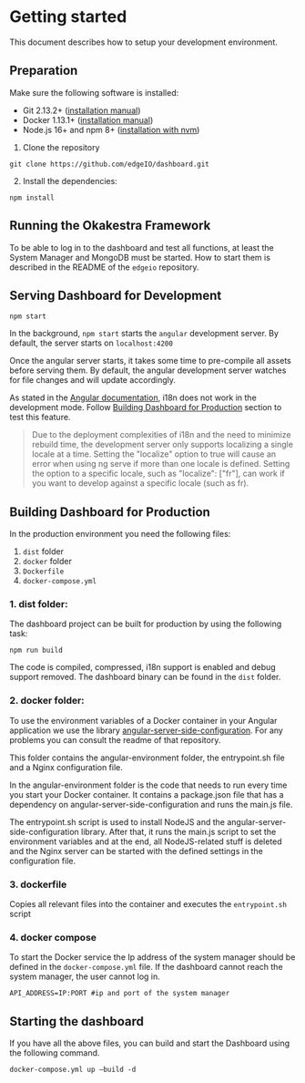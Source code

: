 # Getting started

This document describes how to setup your development environment.

## Preparation

Make sure the following software is installed:

* Git 2.13.2+ ([installation manual](https://git-scm.com/downloads))
* Docker 1.13.1+ ([installation manual](https://docs.docker.com/engine/installation/linux/docker-ce/ubuntu/))
* Node.js 16+ and npm 8+ ([installation with nvm](https://github.com/creationix/nvm#usage))

1) Clone the repository
```shell
git clone https://github.com/edgeIO/dashboard.git
```

2) Install the dependencies:

```shell
npm install
```

## Running the Okakestra Framework

To be able to log in to the dashboard and test all functions, at least the System Manager and MongoDB must be started.
How to start them is described in the README of the `edgeio` repository.

## Serving Dashboard for Development


```shell
npm start
```

In the background, `npm start` starts the `angular` development server. By default, the server starts on `localhost:4200`

Once the angular server starts, it takes some time to pre-compile all assets before serving them. By default, the angular development server watches for file changes and will update accordingly.

As stated in the [Angular documentation](https://angular.io/guide/i18n#generate-app-versions-for-each-locale), i18n does not work in the development mode.
Follow [Building Dashboard for Production](#building-dashboard-for-production) section to test this feature.

> Due to the deployment complexities of i18n and the need to minimize rebuild time, the development server only supports localizing a single locale at a time. Setting the "localize" option to true will cause an error when using ng serve if more than one locale is defined. Setting the option to a specific locale, such as "localize": ["fr"], can work if you want to develop against a specific locale (such as fr).

## Building Dashboard for Production

In the production environment you need the following files: 

1) `dist` folder
2) `docker` folder
3) `Dockerfile`
4) `docker-compose.yml`


### 1. dist folder:
The dashboard project can be built for production by using the following task:

```shell
npm run build
```

The code is compiled, compressed, i18n support is enabled and debug support removed. The dashboard binary can be found in the `dist` folder.

### 2. docker folder: 

To use the environment variables of a Docker container in your Angular application we use the library [angular-server-side-configuration](https://www.npmjs.com/package/angular-server-side-configuration). For any problems you can consult the readme of that repository.

This folder contains the angular-environment folder, the entrypoint.sh file and a Nginx configuration file. 

In the angular-environment folder is the code that needs to run every time you start your Docker container. 
It contains a package.json file that has a dependency on angular-server-side-configuration and runs the main.js file.

The entrypoint.sh script is used to install NodeJS and the angular-server-side-configuration library. After that, it runs the main.js script to set the environment variables and at the end, all NodeJS-related stuff is deleted and the Nginx server can be started with the defined settings in the configuration file. 

### 3. dockerfile 

Copies all relevant files into the container and executes the `entrypoint.sh` script

### 4. docker compose

To start the Docker service the Ip address of the system manager should be defined in the `docker-compose.yml` file. If the dashboard cannot reach the system manager, the user cannot log in.

```shell
API_ADDRESS=IP:PORT #ip and port of the system manager
```

## Starting the dashboard

If you have all the above files, you can build and start the Dashboard using the following command.

```shell
docker-compose.yml up –build -d
```
